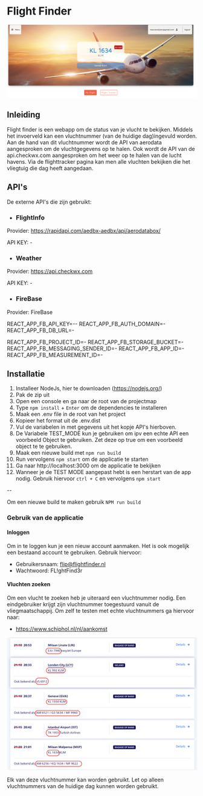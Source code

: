 # Flight Finder

![img.png](img.png)

## Inleiding
Flight finder is een webapp om de status van je vlucht te bekijken.
Middels het invoerveld kan een vluchtnummer (van de huidige dag)ingevuld worden.
Aan de hand van dit vluchtnummer wordt de API van aerodata aangesproken om de vluchtgegevens op te halen. 
Ook wordt de API van de api.checkwx.com aangesproken om het weer op te halen van de lucht havens. Via de flighttracker pagina kan men alle vluchten bekijken die het vliegtuig die dag heeft aangedaan.




## API's

De externe API's die zijn gebruikt:

* ### FlightInfo

Provider: https://rapidapi.com/aedbx-aedbx/api/aerodatabox/

API KEY: -

* ### Weather
Provider: https://api.checkwx.com

API KEY: -

* ### FireBase
Provider: FireBase

REACT_APP_FB_API_KEY=--
REACT_APP_FB_AUTH_DOMAIN=-
REACT_APP_FB_DB_URL=-

REACT_APP_FB_PROJECT_ID=-
REACT_APP_FB_STORAGE_BUCKET=-
REACT_APP_FB_MESSAGING_SENDER_ID=-
REACT_APP_FB_APP_ID=-
REACT_APP_FB_MEASUREMENT_ID=-


## Installatie

1. Installeer NodeJs, hier te downloaden (https://nodejs.org/)
2. Pak de zip uit
3. Open een console en ga naar de root van de projectmap
4. Type `npm install` + `Enter` om de dependencies te installeren
5. Maak een .env file in de root van het project
6. Kopieer het format uit de .env.dist
7. Vul de variabelen in met gegevens uit het kopje API's hierboven.
8. De Variabele TEST_MODE kun je gebruiken om ipv een echte API een voorbeeld Object te gebruiken. Zet deze op true om een voorbeeld object te te gebruiken.
9. Maak een nieuwe build met `npm run build`
10. Run vervolgens `npm start` om de applicatie te starten
11. Ga naar http://localhost:3000 om de applicatie te bekijken
12. Wanneer je de TEST MODE aangepast hebt is een herstart van de app nodig. Gebruik hiervoor `ctrl + C` en vervolgens `npm start`

--

Om een nieuwe build te maken gebruik `NPM run build`

### Gebruik van de applicatie

#### Inloggen
Om in  te loggen  kun je een nieuw account aanmaken.
Het is ook mogelijk een bestaand account te gebruiken.
Gebruik hiervoor:
* Gebruikersnaam: flip@flightfinder.nl
* Wachtwoord: FL!ghtFind3r

#### Vluchten zoeken

Om een vlucht te zoeken heb je uiteraard een vluchtnummer nodig.
Een eindgebruiker krijgt zijn vluchtnummer toegestuurd vanuit de vliegmaatschappij. Om zelf te testen met echte vluchtnummers ga hiervoor naar: 
* https://www.schiphol.nl/nl/aankomst

![img_1.png](img_1.png)

Elk van deze vluchtnummer kan worden gebruikt.
Let op alleen vluchtnummers van de huidige dag kunnen worden gebruikt.

